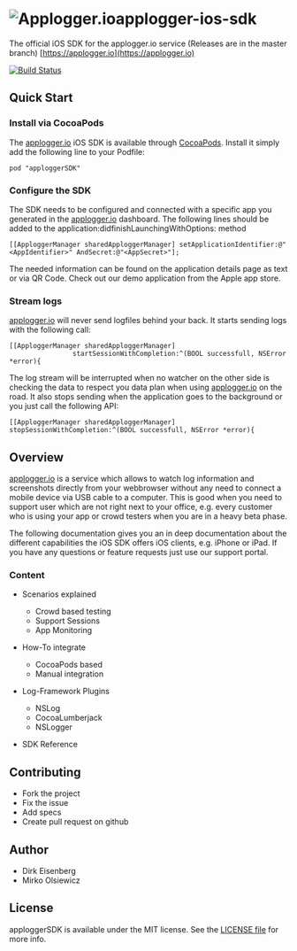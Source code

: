 <img src="applogger.png" title="Applogger.io" float=left>applogger-ios-sdk
=================
The official iOS SDK for the applogger.io service (Releases are in the master branch) 
[https://applogger.io](https://applogger.io)

[![Build Status](https://travis-ci.org/applogger/applogger-ios-sdk.svg)](https://travis-ci.org/applogger/applogger-ios-sdk)

## Quick Start

### Install via CocoaPods
The [applogger.io](https://applogger.io) iOS SDK is available through [CocoaPods](http://cocoapods.org). Install
it simply add the following line to your Podfile:

```
pod "apploggerSDK"
```

### Configure the SDK
The SDK needs to be configured and connected with a specific app you generated in the 
[applogger.io](https://applogger.io) dashboard. The following lines should be added to the
application:didfinishLaunchingWithOptions: method

```objc
[[ApploggerManager sharedApploggerManager] setApplicationIdentifier:@"<AppIdentifier>" AndSecret:@"<AppSecret>"];
```

The needed information can be found on the application details page as text or via 
QR Code. Check out our demo application from the Apple app store.

### Stream logs 
[applogger.io](https://applogger.io) will never send logfiles behind your back. It starts 
sending logs with the following call:  

```objc
[[ApploggerManager sharedApploggerManager] 
				startSessionWithCompletion:^(BOOL successfull, NSError *error){
```		

The log stream will be interrupted when no watcher on the other side is checking the data 
to respect you data plan when using [applogger.io](https://applogger.io) on the road. It 
also stops sending when the application goes to the background or you just call the 
following API:

```objc
[[ApploggerManager sharedApploggerManager] stopSessionWithCompletion:^(BOOL successfull, NSError *error){
```		

## Overview
[applogger.io](https://applogger.io) is a service which allows to watch log information and 
screenshots directly from your webbrowser without any need to connect a mobile device via 
USB cable to a computer. This is good when you need to support user which are not right
next to your office, e.g. every customer who is using your app or crowd testers when you 
are in a heavy beta phase. 

The following documentation gives you an in deep documentation about the different 
capabilities the iOS SDK offers iOS clients, e.g. iPhone or iPad. If you have any 
questions or feature requests just use our support portal.

### Content

* Scenarios explained
	* Crowd based testing
	* Support Sessions
	* App Monitoring
	
* How-To integrate
	* CocoaPods based
	* Manual integration
	
* Log-Framework Plugins
 	* NSLog
	* CocoaLumberjack
	* NSLogger
	
* SDK Reference

## Contributing
 
* Fork the project
* Fix the issue
* Add specs
* Create pull request on github

## Author

- Dirk Eisenberg
- Mirko Olsiewicz

## License

apploggerSDK is available under the MIT license. See the [LICENSE file](https://github.com/applogger/applogger-ios-sdk/blob/master/LICENSE) for more info.
